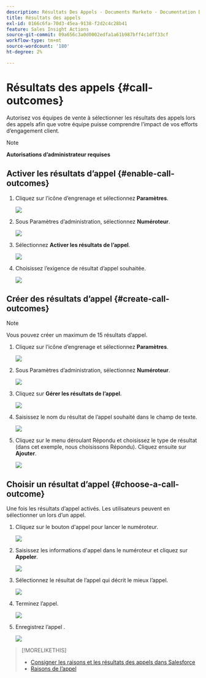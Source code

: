 ```yaml
---
description: Résultats Des Appels - Documents Marketo - Documentation Du Produit
title: Résultats des appels
exl-id: 0166c6fa-70d3-45ea-9138-f2d2c4c28b41
feature: Sales Insight Actions
source-git-commit: 09a656c3a0d0002edfa1a61b987bff4c1dff33cf
workflow-type: tm+mt
source-wordcount: '180'
ht-degree: 2%

---
```


# Résultats des appels {#call-outcomes}

Autorisez vos équipes de vente à sélectionner les résultats des appels lors des appels afin que votre équipe puisse comprendre l’impact de vos efforts d’engagement client.

>[!NOTE]
>
>**Autorisations d’administrateur requises**

## Activer les résultats d’appel {#enable-call-outcomes}

1. Cliquez sur l’icône d’engrenage et sélectionnez **Paramètres**.

   ![](assets/call-outcomes-1.png)

1. Sous Paramètres d’administration, sélectionnez **Numéroteur**.

   ![](assets/call-outcomes-2.png)

1. Sélectionnez **Activer les résultats de l’appel**.

   ![](assets/call-outcomes-3.png)

1. Choisissez l’exigence de résultat d’appel souhaitée.

   ![](assets/call-outcomes-4.png)

## Créer des résultats d’appel {#create-call-outcomes}

>[!NOTE]
>
>Vous pouvez créer un maximum de 15 résultats d’appel.

1. Cliquez sur l’icône d’engrenage et sélectionnez **Paramètres**.

   ![](assets/call-outcomes-5.png)

1. Sous Paramètres d’administration, sélectionnez **Numéroteur**.

   ![](assets/call-outcomes-6.png)

1. Cliquez sur **Gérer les résultats de l’appel**.

   ![](assets/call-outcomes-7.png)

1. Saisissez le nom du résultat de l’appel souhaité dans le champ de texte.

   ![](assets/call-outcomes-8.png)

1. Cliquez sur le menu déroulant Répondu et choisissez le type de résultat (dans cet exemple, nous choisissons Répondu). Cliquez ensuite sur **Ajouter**.

   ![](assets/call-outcomes-9.png)

## Choisir un résultat d’appel {#choose-a-call-outcome}

Une fois les résultats d’appel activés. Les utilisateurs peuvent en sélectionner un lors d’un appel.

1. Cliquez sur le bouton d&#39;appel pour lancer le numéroteur.

   ![](assets/call-outcomes-10.png)

1. Saisissez les informations d&#39;appel dans le numéroteur et cliquez sur **Appeler**.

   ![](assets/call-outcomes-11.png)

1. Sélectionnez le résultat de l’appel qui décrit le mieux l’appel.

   ![](assets/call-outcomes-12.png)

1. Terminez l’appel.

   ![](assets/call-outcomes-13.png)

1. Enregistrez l’appel .

   ![](assets/call-outcomes-14.png)

>[!MORELIKETHIS]
>
>* [Consigner les raisons et les résultats des appels dans Salesforce](/help/marketo/product-docs/marketo-sales-insight/actions/phone/log-call-reasons-and-call-outcomes-to-salesforce.md)
>* [Raisons de l’appel](/help/marketo/product-docs/marketo-sales-insight/actions/phone/call-reasons.md)
